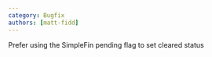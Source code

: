 ```yaml
---
category: Bugfix
authors: [matt-fidd]
---
```


Prefer using the SimpleFin pending flag to set cleared status
